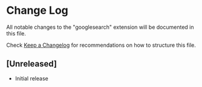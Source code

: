 # Change Log

All notable changes to the "googlesearch" extension will be documented in this file.

Check [Keep a Changelog](http://keepachangelog.com/) for recommendations on how to structure this file.

## [Unreleased]

- Initial release